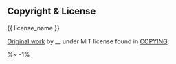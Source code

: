 <!-- ## TODO

- [ ] Add a new item to the todo list. -->

## Copyright & License

{{ license_name }}

[Original work](https://idio.cc/original) by __ under MIT license found in [COPYING](COPYING).

<footer />

%~ -1%